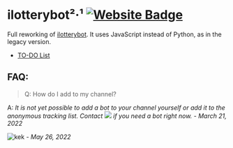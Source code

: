 # ilotterybot²·¹ [![Website Badge](https://img.shields.io/website?down_color=red&down_message=down&style=plastic&up_color=green&up_message=up&url=https%3A%2F%2Fhmmtodayiwill.ru%2F)](https://hmmtodayiwill.ru/)
Full reworking of [ilotterybot](https://github.com/notdankenough/ilotterybot). It uses JavaScript instead of Python, as in the legacy version.
+ [TO-DO List](https://github.com/NotDankEnough/iLotteryteaLive/projects/1)

## FAQ:
> Q: How do I add to my channel?

A: *It is not yet possible to add a bot to your channel yourself or add it to the anonymous tracking list. Contact [![](https://img.shields.io/badge/NotDankEnough%20(@justbuildahouse)-blue?style=plastic&logo=telegram)](https://t.me/justbuildahouse) if you need a bot right now. - March 21, 2022*

![kek](https://cdn.7tv.app/emote/60ae9995229664e866bd3871/1x) *- May 26, 2022*
